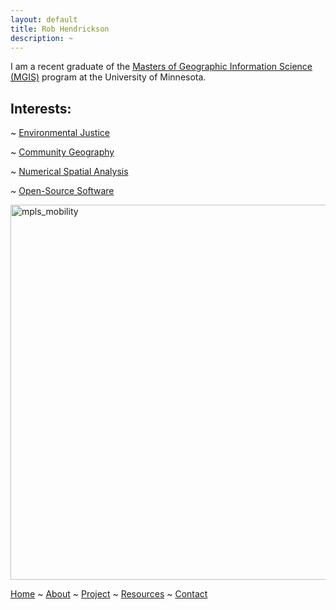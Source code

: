 ```yaml
---
layout: default
title: Rob Hendrickson
description: ~
---
```


I am a recent graduate of the [Masters of Geographic Information Science (MGIS)](https://cla.umn.edu/mgis/about/program-thats-map) program at the University of Minnesota.

## Interests:

~ [Environmental Justice](https://rwhendrickson.github.io/Portfolio/Foci/ej)

~ [Community Geography](https://rwhendrickson.github.io/Portfolio/Foci/community_geography)

~ [Numerical Spatial Analysis](https://rwhendrickson.github.io/Portfolio/Foci/numerical_spatial)

~ [Open-Source Software](https://rwhendrickson.github.io/Portfolio/Foci/open_source)


<img src="https://rwhendrickson.github.io/Portfolio/figs/mpls_mobility.png" alt="mpls_mobility" width="600"/>

[Home](https://rwhendrickson.github.io/Portfolio/index) ~ [About](https://rwhendrickson.github.io/Portfolio/about) ~ [Project](https://rwhendrickson.github.io/Portfolio/projects) ~ [Resources](https://rwhendrickson.github.io/Portfolio/resources) ~ [Contact](https://rwhendrickson.github.io/Portfolio/contact)
